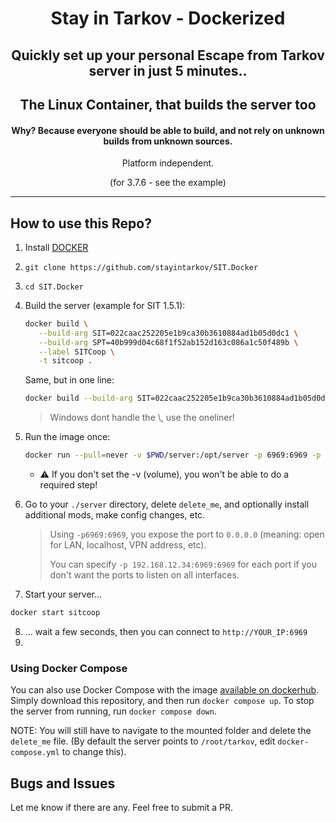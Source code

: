 <div align=center style="text-align: center;">
<h1>Stay in Tarkov - Dockerized</h1>
<h2>Quickly set up your personal Escape from Tarkov server in just 5 minutes..</h2>
<h2>The Linux Container, that builds the server too</h2>
<h4>Why? Because everyone should be able to build, and not rely on unknown builds from unknown sources.</h3>

Platform independent.
  
(for 3.7.6 - see the example)
</div>

---

## How to use this Repo?

1. Install [DOCKER](https://docs.docker.com/get-docker/)
2. `git clone https://github.com/stayintarkov/SIT.Docker`
3. `cd SIT.Docker`
4. Build the server (example for SIT 1.5.1):
   ```bash
   docker build \
      --build-arg SIT=022caac252205e1b9ca30b3610884ad1b05d0dc1 \
      --build-arg SPT=40b999d04c68f1f52ab152d163c086a1c50f489b \
      --label SITCoop \
      -t sitcoop .
   ```
   Same, but in one line:
   ```bash
   docker build --build-arg SIT=022caac252205e1b9ca30b3610884ad1b05d0dc1 --build-arg SPT=40b999d04c68f1f52ab152d163c086a1c50f489b --label SITCoop -t sitcoop .
   ```
   > Windows dont handle the \\, use the oneliner!
5. Run the image once:
   ```bash
   docker run --pull=never -v $PWD/server:/opt/server -p 6969:6969 -p 6970:6970 -it --name sitcoop sitcoop
   ```
   - ⚠️ If you don't set the -v (volume), you won't be able to do a required step!
6. Go to your `./server` directory, delete `delete_me`, and optionally install additional mods, make config changes, etc.
    > Using `-p6969:6969`, you expose the port to `0.0.0.0` (meaning: open for LAN, localhost, VPN address, etc).
    > 
    > You can specify `-p 192.168.12.34:6969:6969` for each port if you don't want the ports to listen on all interfaces. 
   
7. Start your server...
 ```bash
docker start sitcoop
```
8. ... wait a few seconds, then you can connect to `http://YOUR_IP:6969`
9. 
### Using Docker Compose

You can also use Docker Compose with the image [available on dockerhub](https://hub.docker.com/r/stayintarkov/stayintarkov).
Simply download this repository, and then run `docker compose up`. To stop the server from running, run `docker compose down`.

NOTE: You will still have to navigate to the mounted folder and delete the `delete_me` file. (By default the server points to `/root/tarkov`, edit `docker-compose.yml` to change this). 

## Bugs and Issues
Let me know if there are any. Feel free to submit a PR.
